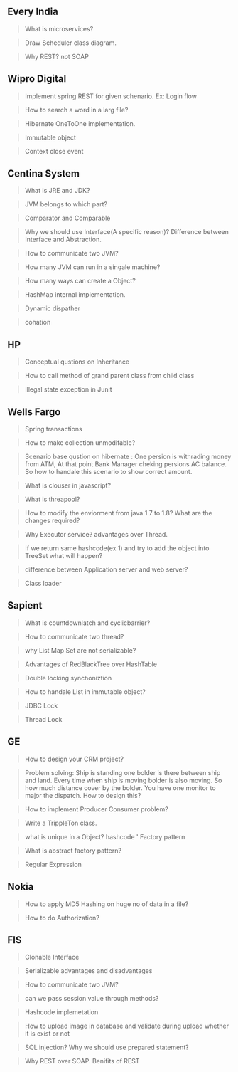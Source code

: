 ## Every India

> What is microservices?

> Draw Scheduler class diagram.

> Why REST? not SOAP

## Wipro Digital

> Implement spring REST for given schenario. Ex: Login flow

> How to search a word in a larg file?

> Hibernate OneToOne implementation.

> Immutable object

> Context close event

## Centina System

> What is JRE and JDK?

> JVM belongs to which part?

> Comparator and Comparable

> Why we should use Interface(A specific reason)? Difference between Interface and Abstraction.

> How to communicate two JVM?

> How many JVM can run in a singale machine?

> How many ways can create a Object?

> HashMap internal implementation.

> Dynamic dispather

> cohation

## HP

> Conceptual qustions on Inheritance

> How to call method of grand parent class from child class

> Illegal state exception in Junit

## Wells Fargo

> Spring transactions

> How to make collection unmodifable?

> Scenario base qustion on hibernate : One persion is withrading money from ATM, At that point Bank Manager cheking persions AC balance. So how to handale this scenario to show correct amount.

> What is clouser in javascript?

> What is threapool?

> How to modify the enviorment from java 1.7 to 1.8? What are the changes required?

> Why Executor service? advantages over Thread.

> If we return same hashcode(ex 1) and try to add the object into TreeSet what will happen?

> difference between Application server and web server?

> Class loader

## Sapient

> What is countdownlatch and cyclicbarrier?

> How to communicate two thread?

> why List Map Set are not serializable?

> Advantages of RedBlackTree over HashTable

> Double locking synchoniztion

> How to handale List in immutable object?

> JDBC Lock

> Thread Lock

## GE

> How to design your CRM project?

> Problem solving: Ship is standing one bolder is there between ship and land. Every time when ship is moving bolder is also moving. So how much distance cover by the bolder. You have one monitor to major the dispatch. How to design this?

> How to implement Producer Consumer problem?

> Write a TrippleTon class.

> what is unique in a Object? hashcode
'
> Factory pattern

> What is abstract factory pattern?

> Regular Expression

## Nokia

> How to apply MD5 Hashing on huge no of data in a file?

> How to do Authorization?

## FIS

> Clonable Interface

> Serializable advantages and disadvantages

> How to communicate two JVM?

> can we pass session value through methods?

> Hashcode implemetation

> How to upload image in database and validate during upload whether it is exist or not

> SQL injection? Why we should use prepared statement?

> Why REST over SOAP. Benifits of REST





